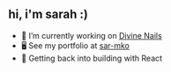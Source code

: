 ## hi, i'm sarah :) 
- 📓 I’m currently working on [Divine Nails](https://github.com/sar-mko/book-club)
- 🖥️ See my portfolio at [sar-mko](https://sarah-meko.netlify.app)
- 🌱 Getting back into building with React
  
